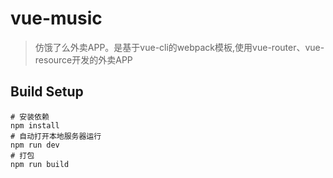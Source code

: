 # vue-music

>仿饿了么外卖APP。是基于vue-cli的webpack模板,使用vue-router、vue-resource开发的外卖APP

## Build Setup

```
# 安装依赖
npm install
# 自动打开本地服务器运行
npm run dev
# 打包
npm run build
```
